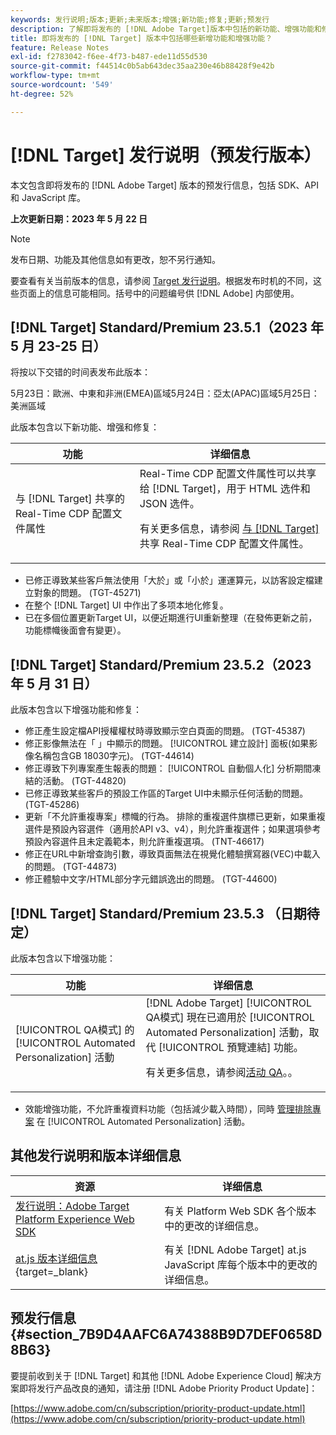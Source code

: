 ```yaml
---
keywords: 发行说明;版本;更新;未来版本;增强;新功能;修复;更新;预发行
description: 了解即将发布的 [!DNL Adobe Target]版本中包括的新功能、增强功能和修复，包括 SDK、API 和 JavaScript 库。
title: 即将发布的 [!DNL Target] 版本中包括哪些新增功能和增强功能？
feature: Release Notes
exl-id: f2783042-f6ee-4f73-b487-ede11d55d530
source-git-commit: f44514c0b5ab643dec35aa230e46b88428f9e42b
workflow-type: tm+mt
source-wordcount: '549'
ht-degree: 52%

---
```


# [!DNL Target] 发行说明（预发行版本）

本文包含即将发布的 [!DNL Adobe Target] 版本的预发行信息，包括 SDK、API 和 JavaScript 库。

**上次更新日期：2023 年 5 月 22 日**

>[!NOTE]
>
>发布日期、功能及其他信息如有更改，恕不另行通知。
>
>要查看有关当前版本的信息，请参阅 [Target 发行说明](release-notes.md)。根据发布时机的不同，这些页面上的信息可能相同。括号中的问题编号供 [!DNL Adobe] 内部使用。

## [!DNL Target] Standard/Premium 23.5.1（2023 年 5 月 23-25 日）

将按以下交错的时间表发布此版本：

5月23日：歐洲、中東和非洲(EMEA)區域5月24日：亞太(APAC)區域5月25日：美洲區域

此版本包含以下新功能、增强和修复：

| 功能 | 详细信息 |
|--- |--- |
| 与 [!DNL Target] 共享的 Real-Time CDP 配置文件属性 | Real-Time CDP 配置文件属性可以共享给 [!DNL Target]，用于 HTML 选件和 JSON 选件。<P>有关更多信息，请参阅 [与  [!DNL Target]](/help/main/c-integrating-target-with-mac/integrating-with-rtcdp.md#rtcdp-profile-attributes) 共享 Real-Time CDP 配置文件属性。 |

* 已修正導致某些客戶無法使用「大於」或「小於」運運算元，以訪客設定檔建立對象的問題。 (TGT-45271)
* 在整个 [!DNL Target] UI 中作出了多项本地化修复。
* 已在多個位置更新Target UI，以便近期進行UI重新整理（在發佈更新之前，功能標幟後面會有變更）。

## [!DNL Target] Standard/Premium 23.5.2（2023 年 5 月 31 日）

此版本包含以下增强功能和修复：

* 修正產生設定檔API授權權杖時導致顯示空白頁面的問題。 (TGT-45387)
* 修正影像無法在「 」中顯示的問題。 [!UICONTROL 建立設計] 面板(如果影像名稱包含GB 18030字元)。 (TGT-44614)
* 修正導致下列專案產生報表的問題： [!UICONTROL 自動個人化] 分析期間凍結的活動。 (TGT-44820)
* 已修正導致某些客戶的預設工作區的Target UI中未顯示任何活動的問題。 (TGT-45286)
* 更新「不允許重複專案」標幟的行為。 排除的重複選件旗標已更新，如果重複選件是預設內容選件（適用於API v3、v4），則允許重複選件；如果選項參考預設內容選件且未定義範本，則允許重複選項。 (TNT-46617)
* 修正在URL中新增查詢引數，導致頁面無法在視覺化體驗撰寫器(VEC)中載入的問題。 (TGT-44873)
* 修正體驗中文字/HTML部分字元錯誤逸出的問題。 (TGT-44600)

## [!DNL Target] Standard/Premium 23.5.3 （日期待定）

此版本包含以下增强功能：

| 功能 | 详细信息 |
|--- |--- |
| [!UICONTROL QA模式] 的 [!UICONTROL Automated Personalization] 活動 | [!DNL Adobe Target] [!UICONTROL QA模式] 現在已適用於 [!UICONTROL Automated Personalization] 活動，取代 [!UICONTROL 預覽連結] 功能。<P>有关更多信息，请参阅[活动 QA](/help/main/c-activities/c-activity-qa/activity-qa.md)。。 |

* 效能增強功能，不允許重複資料功能（包括減少載入時間），同時 [管理排除專案](/help/main/c-activities/t-automated-personalization/managing-exclusions.md#concept_4EF78013F80E48EFA024AE0274C9F037) 在 [!UICONTROL Automated Personalization] 活動。

## 其他发行说明和版本详细信息

| 资源 | 详细信息 |
|--- |--- |
| [发行说明：Adobe Target Platform Experience Web SDK](https://experienceleague.adobe.com/docs/experience-platform/edge/release-notes.html?lang=zh-Hans) | 有关 Platform Web SDK 各个版本中的更改的详细信息。 |
| [at.js 版本详细信息](https://experienceleague.corp.adobe.com/docs/target-dev/developer/client-side/at-js-implementation/target-atjs-versions.html){target=_blank} | 有关 [!DNL Adobe Target] at.js JavaScript 库每个版本中的更改的详细信息。 |

## 预发行信息 {#section_7B9D4AAFC6A74388B9D7DEF0658D8B63}

要提前收到关于 [!DNL Target] 和其他 [!DNL Adobe Experience Cloud] 解决方案即将发行产品改良的通知，请注册 [!DNL Adobe Priority Product Update]：

[https://www.adobe.com/cn/subscription/priority-product-update.html](https://www.adobe.com/cn/subscription/priority-product-update.html)
